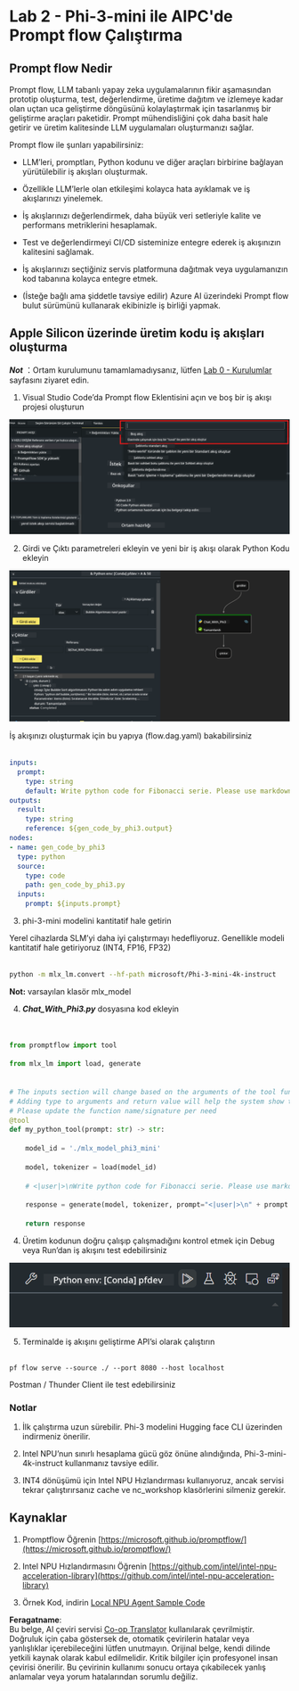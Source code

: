 <!--
CO_OP_TRANSLATOR_METADATA:
{
  "original_hash": "3dbbf568625b1ee04b354c2dc81d3248",
  "translation_date": "2025-07-17T04:25:52+00:00",
  "source_file": "md/02.Application/02.Code/Phi3/VSCodeExt/HOL/Apple/02.PromptflowWithMLX.md",
  "language_code": "tr"
}
-->
# **Lab 2 - Phi-3-mini ile AIPC'de Prompt flow Çalıştırma**

## **Prompt flow Nedir**

Prompt flow, LLM tabanlı yapay zeka uygulamalarının fikir aşamasından prototip oluşturma, test, değerlendirme, üretime dağıtım ve izlemeye kadar olan uçtan uca geliştirme döngüsünü kolaylaştırmak için tasarlanmış bir geliştirme araçları paketidir. Prompt mühendisliğini çok daha basit hale getirir ve üretim kalitesinde LLM uygulamaları oluşturmanızı sağlar.

Prompt flow ile şunları yapabilirsiniz:

- LLM’leri, promptları, Python kodunu ve diğer araçları birbirine bağlayan yürütülebilir iş akışları oluşturmak.

- Özellikle LLM’lerle olan etkileşimi kolayca hata ayıklamak ve iş akışlarınızı yinelemek.

- İş akışlarınızı değerlendirmek, daha büyük veri setleriyle kalite ve performans metriklerini hesaplamak.

- Test ve değerlendirmeyi CI/CD sisteminize entegre ederek iş akışınızın kalitesini sağlamak.

- İş akışlarınızı seçtiğiniz servis platformuna dağıtmak veya uygulamanızın kod tabanına kolayca entegre etmek.

- (İsteğe bağlı ama şiddetle tavsiye edilir) Azure AI üzerindeki Prompt flow bulut sürümünü kullanarak ekibinizle iş birliği yapmak.



## **Apple Silicon üzerinde üretim kodu iş akışları oluşturma**

***Not*** ：Ortam kurulumunu tamamlamadıysanız, lütfen [Lab 0 - Kurulumlar](./01.Installations.md) sayfasını ziyaret edin.

1. Visual Studio Code’da Prompt flow Eklentisini açın ve boş bir iş akışı projesi oluşturun

![create](../../../../../../../../../translated_images/pf_create.bde888dc83502eba082a058175bbf1eee6791219795393a386b06fd3043ec54d.tr.png)

2. Girdi ve Çıktı parametreleri ekleyin ve yeni bir iş akışı olarak Python Kodu ekleyin

![flow](../../../../../../../../../translated_images/pf_flow.520824c0969f2a94f17e947f86bdc4b4c6c88a2efa394fe3bcfb58c0dbc578a7.tr.png)


İş akışınızı oluşturmak için bu yapıya (flow.dag.yaml) bakabilirsiniz

```yaml

inputs:
  prompt:
    type: string
    default: Write python code for Fibonacci serie. Please use markdown as output
outputs:
  result:
    type: string
    reference: ${gen_code_by_phi3.output}
nodes:
- name: gen_code_by_phi3
  type: python
  source:
    type: code
    path: gen_code_by_phi3.py
  inputs:
    prompt: ${inputs.prompt}


```

3. phi-3-mini modelini kantitatif hale getirin

Yerel cihazlarda SLM’yi daha iyi çalıştırmayı hedefliyoruz. Genellikle modeli kantitatif hale getiriyoruz (INT4, FP16, FP32)


```bash

python -m mlx_lm.convert --hf-path microsoft/Phi-3-mini-4k-instruct

```

**Not:** varsayılan klasör mlx_model

4. ***Chat_With_Phi3.py*** dosyasına kod ekleyin


```python


from promptflow import tool

from mlx_lm import load, generate


# The inputs section will change based on the arguments of the tool function, after you save the code
# Adding type to arguments and return value will help the system show the types properly
# Please update the function name/signature per need
@tool
def my_python_tool(prompt: str) -> str:

    model_id = './mlx_model_phi3_mini'

    model, tokenizer = load(model_id)

    # <|user|>\nWrite python code for Fibonacci serie. Please use markdown as output<|end|>\n<|assistant|>

    response = generate(model, tokenizer, prompt="<|user|>\n" + prompt  + "<|end|>\n<|assistant|>", max_tokens=2048, verbose=True)

    return response


```

4. Üretim kodunun doğru çalışıp çalışmadığını kontrol etmek için Debug veya Run’dan iş akışını test edebilirsiniz

![RUN](../../../../../../../../../translated_images/pf_run.4239e8a0b420a58284edf6ee1471c1697c345670313c8e7beac0edaee15b9a9d.tr.png)

5. Terminalde iş akışını geliştirme API’si olarak çalıştırın

```

pf flow serve --source ./ --port 8080 --host localhost   

```

Postman / Thunder Client ile test edebilirsiniz


### **Notlar**

1. İlk çalıştırma uzun sürebilir. Phi-3 modelini Hugging face CLI üzerinden indirmeniz önerilir.

2. Intel NPU’nun sınırlı hesaplama gücü göz önüne alındığında, Phi-3-mini-4k-instruct kullanmanız tavsiye edilir.

3. INT4 dönüşümü için Intel NPU Hızlandırması kullanıyoruz, ancak servisi tekrar çalıştırırsanız cache ve nc_workshop klasörlerini silmeniz gerekir.



## **Kaynaklar**

1. Promptflow Öğrenin [https://microsoft.github.io/promptflow/](https://microsoft.github.io/promptflow/)

2. Intel NPU Hızlandırmasını Öğrenin [https://github.com/intel/intel-npu-acceleration-library](https://github.com/intel/intel-npu-acceleration-library)

3. Örnek Kod, indirin [Local NPU Agent Sample Code](../../../../../../../../../code/07.Lab/01/AIPC/local-npu-agent)

**Feragatname**:  
Bu belge, AI çeviri servisi [Co-op Translator](https://github.com/Azure/co-op-translator) kullanılarak çevrilmiştir. Doğruluk için çaba göstersek de, otomatik çevirilerin hatalar veya yanlışlıklar içerebileceğini lütfen unutmayın. Orijinal belge, kendi dilinde yetkili kaynak olarak kabul edilmelidir. Kritik bilgiler için profesyonel insan çevirisi önerilir. Bu çevirinin kullanımı sonucu ortaya çıkabilecek yanlış anlamalar veya yorum hatalarından sorumlu değiliz.